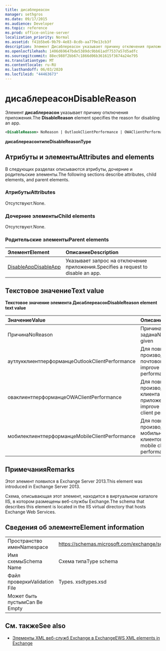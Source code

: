 ```yaml
---
title: дисаблереасон
manager: sethgros
ms.date: 09/17/2015
ms.audience: Developer
ms.topic: reference
ms.prod: office-online-server
localization_priority: Normal
ms.assetid: f41b5be6-9b79-4e83-8cdb-aa779e13cb3f
description: Элемент Дисаблереасон указывает причину отключения приложения.
ms.openlocfilehash: 1406d69647bde5389dc9bb61adf7537a57d5adfc
ms.sourcegitcommit: 88ec988f2bb67c1866d06b361615f3674a24e795
ms.translationtype: MT
ms.contentlocale: ru-RU
ms.lasthandoff: 06/03/2020
ms.locfileid: "44463673"
---
```

# <a name="disablereason"></a><span data-ttu-id="c0124-103">дисаблереасон</span><span class="sxs-lookup"><span data-stu-id="c0124-103">DisableReason</span></span>

<span data-ttu-id="c0124-104">Элемент **дисаблереасон** указывает причину отключения приложения.</span><span class="sxs-lookup"><span data-stu-id="c0124-104">The **DisableReason** element specifies the reason for disabling an app.</span></span> 
  
```XML
<DisableReason> NoReason | OutlookClientPerformance | OWAClientPerformance | MobileClientPerformance </DisableReason>
```

 <span data-ttu-id="c0124-105">**дисаблереасонтипе**</span><span class="sxs-lookup"><span data-stu-id="c0124-105">**DisableReasonType**</span></span>
## <a name="attributes-and-elements"></a><span data-ttu-id="c0124-106">Атрибуты и элементы</span><span class="sxs-lookup"><span data-stu-id="c0124-106">Attributes and elements</span></span>

<span data-ttu-id="c0124-107">В следующих разделах описываются атрибуты, дочерние и родительские элементы.</span><span class="sxs-lookup"><span data-stu-id="c0124-107">The following sections describe attributes, child elements, and parent elements.</span></span>
  
### <a name="attributes"></a><span data-ttu-id="c0124-108">Атрибуты</span><span class="sxs-lookup"><span data-stu-id="c0124-108">Attributes</span></span>

<span data-ttu-id="c0124-109">Отсутствуют.</span><span class="sxs-lookup"><span data-stu-id="c0124-109">None.</span></span>
  
### <a name="child-elements"></a><span data-ttu-id="c0124-110">Дочерние элементы</span><span class="sxs-lookup"><span data-stu-id="c0124-110">Child elements</span></span>

<span data-ttu-id="c0124-111">Отсутствуют.</span><span class="sxs-lookup"><span data-stu-id="c0124-111">None.</span></span>
  
### <a name="parent-elements"></a><span data-ttu-id="c0124-112">Родительские элементы</span><span class="sxs-lookup"><span data-stu-id="c0124-112">Parent elements</span></span>

|<span data-ttu-id="c0124-113">**Элемент**</span><span class="sxs-lookup"><span data-stu-id="c0124-113">**Element**</span></span>|<span data-ttu-id="c0124-114">**Описание**</span><span class="sxs-lookup"><span data-stu-id="c0124-114">**Description**</span></span>|
|:-----|:-----|
|[<span data-ttu-id="c0124-115">DisableApp</span><span class="sxs-lookup"><span data-stu-id="c0124-115">DisableApp</span></span>](disableapp.md) <br/> |<span data-ttu-id="c0124-116">Указывает запрос на отключение приложения.</span><span class="sxs-lookup"><span data-stu-id="c0124-116">Specifies a request to disable an app.</span></span>  <br/> |
   
## <a name="text-value"></a><span data-ttu-id="c0124-117">Текстовое значение</span><span class="sxs-lookup"><span data-stu-id="c0124-117">Text value</span></span>

<span data-ttu-id="c0124-118">**Текстовое значение элемента Дисаблереасон**</span><span class="sxs-lookup"><span data-stu-id="c0124-118">**DisableReason element text value**</span></span>

|<span data-ttu-id="c0124-119">**Значение**</span><span class="sxs-lookup"><span data-stu-id="c0124-119">**Value**</span></span>|<span data-ttu-id="c0124-120">**Описание**</span><span class="sxs-lookup"><span data-stu-id="c0124-120">**Description**</span></span>|
|:-----|:-----|
|<span data-ttu-id="c0124-121">Причина</span><span class="sxs-lookup"><span data-stu-id="c0124-121">NoReason</span></span>  <br/> |<span data-ttu-id="c0124-122">Причина не задана</span><span class="sxs-lookup"><span data-stu-id="c0124-122">No reason given</span></span>  <br/> |
|<span data-ttu-id="c0124-123">аутлукклиентперформанце</span><span class="sxs-lookup"><span data-stu-id="c0124-123">OutlookClientPerformance</span></span>  <br/> |<span data-ttu-id="c0124-124">Для повышения производительности почтового клиента.</span><span class="sxs-lookup"><span data-stu-id="c0124-124">To improve email client performance.</span></span>  <br/> |
|<span data-ttu-id="c0124-125">оваклиентперформанце</span><span class="sxs-lookup"><span data-stu-id="c0124-125">OWAClientPerformance</span></span>  <br/> |<span data-ttu-id="c0124-126">Для повышения производительности клиента веб-приложения.</span><span class="sxs-lookup"><span data-stu-id="c0124-126">To improve Web app client performance.</span></span>  <br/> |
|<span data-ttu-id="c0124-127">мобилеклиентперформанце</span><span class="sxs-lookup"><span data-stu-id="c0124-127">MobileClientPerformance</span></span>  <br/> |<span data-ttu-id="c0124-128">Для повышения производительности мобильных клиентов.</span><span class="sxs-lookup"><span data-stu-id="c0124-128">To improve mobile client performance.</span></span>  <br/> |
   
## <a name="remarks"></a><span data-ttu-id="c0124-129">Примечания</span><span class="sxs-lookup"><span data-stu-id="c0124-129">Remarks</span></span>

<span data-ttu-id="c0124-130">Этот элемент появился в Exchange Server 2013.</span><span class="sxs-lookup"><span data-stu-id="c0124-130">This element was introduced in Exchange Server 2013.</span></span>
  
<span data-ttu-id="c0124-131">Схема, описывающая этот элемент, находится в виртуальном каталоге IIS, в котором размещены веб-службы Exchange.</span><span class="sxs-lookup"><span data-stu-id="c0124-131">The schema that describes this element is located in the IIS virtual directory that hosts Exchange Web Services.</span></span>
  
## <a name="element-information"></a><span data-ttu-id="c0124-132">Сведения об элементе</span><span class="sxs-lookup"><span data-stu-id="c0124-132">Element information</span></span>

|||
|:-----|:-----|
|<span data-ttu-id="c0124-133">Пространство имен</span><span class="sxs-lookup"><span data-stu-id="c0124-133">Namespace</span></span>  <br/> |https://schemas.microsoft.com/exchange/services/2006/types  <br/> |
|<span data-ttu-id="c0124-134">Имя схемы</span><span class="sxs-lookup"><span data-stu-id="c0124-134">Schema Name</span></span>  <br/> |<span data-ttu-id="c0124-135">Схема типа</span><span class="sxs-lookup"><span data-stu-id="c0124-135">Type schema</span></span>  <br/> |
|<span data-ttu-id="c0124-136">Файл проверки</span><span class="sxs-lookup"><span data-stu-id="c0124-136">Validation File</span></span>  <br/> |<span data-ttu-id="c0124-137">Types. xsd</span><span class="sxs-lookup"><span data-stu-id="c0124-137">types.xsd</span></span>  <br/> |
|<span data-ttu-id="c0124-138">Может быть пустым</span><span class="sxs-lookup"><span data-stu-id="c0124-138">Can Be Empty</span></span>  <br/> ||
   
## <a name="see-also"></a><span data-ttu-id="c0124-139">См. также</span><span class="sxs-lookup"><span data-stu-id="c0124-139">See also</span></span>

- [<span data-ttu-id="c0124-140">Элементы XML веб-служб Exchange в Exchange</span><span class="sxs-lookup"><span data-stu-id="c0124-140">EWS XML elements in Exchange</span></span>](ews-xml-elements-in-exchange.md)

